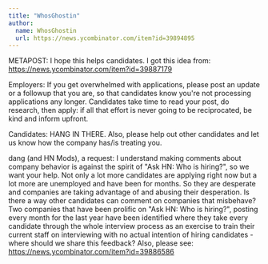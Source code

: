 ```yaml
---
title: "WhosGhostin"
author:
  name: WhosGhostin
  url: https://news.ycombinator.com/item?id=39894895
---
```

METAPOST: I hope this helps candidates. I got this idea from: <a href="https:&#x2F;&#x2F;news.ycombinator.com&#x2F;item?id=39887179">https:&#x2F;&#x2F;news.ycombinator.com&#x2F;item?id=39887179</a>

Employers: If you get overwhelmed with applications, please post an update or a followup that you are, so that candidates know you&#x27;re not processing applications any longer. Candidates take time to read your post, do research, then apply: if all that effort is never going to be reciprocated, be kind and inform upfront.

Candidates: HANG IN THERE. Also, please help out other candidates and let us know how the company has&#x2F;is treating you.

dang (and HN Mods), a request: I understand making comments about company behavior is against the spirit of &quot;Ask HN: Who is hiring?&quot;, so we want your help. Not only a lot more candidates are applying right now but a lot more are unemployed and have been for months. So they are desperate and companies are taking advantage of and abusing their desperation. Is there a way other candidates can comment on companies that misbehave? Two companies that have been prolific on &quot;Ask HN: Who is hiring?&quot;, posting every month for the last year have been identified where they take every candidate through the whole interview process as an exercise to train their current staff on interviewing with no actual intention of hiring candidates - where should we share this feedback? Also, please see: <a href="https:&#x2F;&#x2F;news.ycombinator.com&#x2F;item?id=39886586">https:&#x2F;&#x2F;news.ycombinator.com&#x2F;item?id=39886586</a>
